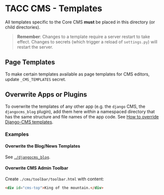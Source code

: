 # TACC CMS - Templates

All templates specific to the Core CMS __must__ be placed in this directory (or child directories).

> __Remember__: Changes to a template require a server restart to take effect. Changes to secrets (which trigger a reload of `settings.py`) will restart the server.

## Page Templates

To make certain templates available as page templates for CMS editors, update `_CMS_TEMPLATES` secret.

## Overwrite Apps or Plugins

To overwrite the templates of any other app (e.g. the `django` CMS, the `djangocms_blog` plugin), add them here _within_ a namespaced directory that has the same structure and file names of the app code. See [How to override Django-CMS templates](https://stackoverflow.com/a/39099777/11817077).

### Examples

#### Overwrite the Blog/News Templates

See [`./djangocms_blog`](./djangocms_blog).

#### Overwrite CMS Admin Toolbar

Create `./cms/toolbar/toolbar.html` with content:

```html
<div id="cms-top">King of the mountain.</div>
```
